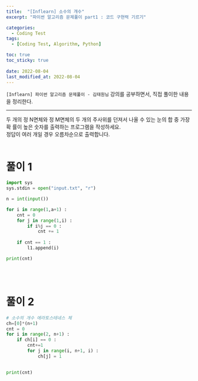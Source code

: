 ```yaml
---
title:  "[Inflearn] 소수의 개수"
excerpt: "파이썬 알고리즘 문제풀이 part1 : 코드 구현력 기르기"

categories:
  - Coding Test
tags:
  - [Coding Test, Algorithm, Python]

toc: true
toc_sticky: true
 
date: 2022-08-04
last_modified_at: 2022-08-04
---
```


`[Inflearn] 파이썬 알고리즘 문제풀이 - 김태원님` 강의를 공부하면서, 직접 풀이한 내용을 정리한다. 

---


두 개의 정 N면체와 정 M면체의 두 개의 주사위를 던져서 나올 수 있는 눈의 합 중 가장 확
률이 높은 숫자를 출력하는 프로그램을 작성하세요.<br>
정답이 여러 개일 경우 오름차순으로 출력합니다.
<br><br>

# 풀이 1

```python
import sys
sys.stdin = open("input.txt", "r")

n = int(input())

for i in range(1,a+1) :
    cnt = 0
    for j in range(1,i) :
        if i%j == 0 : 
            cnt += 1
    
    if cnt == 1 : 
        l1.append(i)    

print(cnt)

```

<br><br>

# 풀이 2

```python
# 소수의 개수 에라토스테네스 체
ch=[0]*(n+1)
cnt = 0
for i in range(2, n+1) : 
    if ch[i] == 0 :
        cnt+=1
        for j in range(i, n+1, i) :
            ch[j] = 1
            

print(cnt)
```

